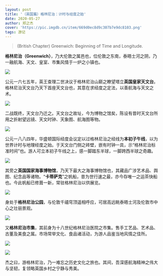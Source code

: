 ```yaml
---
layout: post
title: '（英国篇）格林尼治：计时与经度之始'
date: 2020-05-27
author: 郑之杰
cover: 'https://pic.imgdb.cn/item/669d0ec8d9c307b7e9dc8103.png'
tags: 游记
---
```


> (British Chapter) Greenwich: Beginning of Time and Longitude.


**格林尼治（Greenwich）**，乃大伦敦之属邑也，位伦敦之东南，泰晤士河之阴，乃一融航海、天文、皇室、市集风情于一炉之小镇也。

![](https://pic.imgdb.cn/item/669d12f0d9c307b7e9e093ed.jpg)

公元一六七五年，英王查理二世决议于格林尼治山巅之瞭望塔立**英国皇家天文台**。格林尼治天文台乃天下首座天文台也，其意在求经度之定法，以善航海与天文之术。

![](https://pic.imgdb.cn/item/669d10f8d9c307b7e9ded1bf.png)

二战既终，天文台乃迁之。天文台之故址，今为博物之馆矣，陈设有昔时天文台所用之折射望远镜、天文时钟、天象图、航海图等物。

![](https://pic.imgdb.cn/item/669d124dd9c307b7e9dffa31.png)

公元一八八四年，华盛顿国际经度会议定以过格林尼治之经线为**本初子午线**，以为世界计时与地理经度之始。于天文台门侧之砖壁，嵌有时钟一具，示“格林尼治标准时间”也。游人可立本初子午线之上，感一脚踏东半球，一脚跨西半球之奇趣。

![](https://pic.imgdb.cn/item/669d0ec8d9c307b7e9dc8103.png)

其旁之**英国国家海事博物馆**，乃天下最大之海事博物馆也，其藏品广涉艺术品、舆图、纪念品等诸物。“**卡蒂萨克**”之帆船，昔为世行速之最，亦今存唯一之运茶快船也。今此帆船已修葺一新，常驻格林尼治以供展览。

![](https://pic.imgdb.cn/item/669d1857d9c307b7e9e6c94b.png)

身处于**格林尼治公园**，与伦敦千禧穹顶遥相呼应，可居高远眺泰晤士河及伦敦市中心之壮丽景观。

![](https://pic.imgdb.cn/item/669d12c8d9c307b7e9e070da.jpg)


又**格林尼治市集**，其前身为十八世纪格林尼治医院之市集。售手工艺品、艺术品、古董及美食之属。市场常举文化、食品诸活动，为游人品鉴当地风情之佳所。

![](https://pic.imgdb.cn/item/669d081cd9c307b7e9d514a0.png)

![](https://pic.imgdb.cn/item/66a0db80d9c307b7e9404346.png)

杰之曰，游格林尼治，乃一难忘之历史文化之旅也。其间，吾深感航海精神之伟大与坚韧，复领略英国乡村之宁静与秀美。